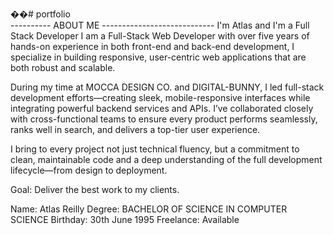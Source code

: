 ��#   p o r t f o l i o <br/>
 
---------- ABOUT ME ----------------------------
I'm Atlas and I'm a Full Stack Developer
I am a Full-Stack Web Developer with over five years of hands-on experience in both front-end and back-end development, I specialize in building responsive, user-centric web applications that are both robust and scalable.

  During my time at MOCCA DESIGN CO. and DIGITAL-BUNNY, I led full-stack development efforts—creating sleek, mobile-responsive interfaces while integrating powerful backend services and APIs. I’ve collaborated closely with cross-functional teams to ensure every product performs seamlessly, ranks well in search, and delivers a top-tier user experience.

 I bring to every project not just technical fluency, but a commitment to clean, maintainable code and a deep understanding of the full development lifecycle—from design to deployment.

Goal: Deliver the best work to my clients.

Name: Atlas Reilly
Degree: BACHELOR OF SCIENCE IN COMPUTER SCIENCE
Birthday: 30th June 1995
Freelance: Available
 
